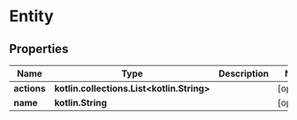
# Entity

## Properties
| Name | Type | Description | Notes |
| ------------ | ------------- | ------------- | ------------- |
| **actions** | **kotlin.collections.List&lt;kotlin.String&gt;** |  |  [optional] |
| **name** | **kotlin.String** |  |  [optional] |



